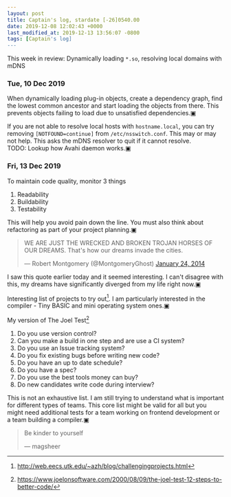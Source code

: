 ```yaml
---
layout: post
title: Captain's log, stardate [-26]0540.00
date: 2019-12-08 12:02:43 +0000
last_modified_at: 2019-12-13 13:56:07 -0800
tags: [Captain's log]
---
```


This week in review: Dynamically loading `*.so`, resolving local domains with
mDNS

<!-- more -->

### Tue, 10 Dec 2019
When dynamically loading plug-in objects, create a dependency graph, find
the lowest common ancestor and start loading the objects from there. This
prevents objects failing to load due to unsatisfied dependencies.▣

If you are not able to resolve local hosts with `hostname.local`, you can try
removing `[NOTFOUND=continue]` from `/etc/nsswitch.conf`. This may or may not
help. This asks the mDNS resolver to quit if it cannot resolve.  
TODO: Lookup how Avahi daemon works.▣

### Fri, 13 Dec 2019
To maintain code quality, monitor 3 things
1. Readability
2. Buildability
3. Testability

This will help you avoid pain down the line. You must also think about 
refactoring as part of your project planning.▣

<blockquote class="twitter-tweet" data-lang="en"><p lang="en" dir="ltr">WE ARE JUST THE WRECKED AND BROKEN TROJAN HORSES OF OUR DREAMS. That&#39;s how our dreams invade the cities.</p>&mdash; Robert Montgomery (@MontgomeryGhost) <a href="https://twitter.com/MontgomeryGhost/status/426810086242414593">January 24, 2014</a></blockquote>
<!-- <script async src="https://platform.twitter.com/widgets.js" charset="utf-8"></script> -->

I saw this quote earlier today and it seemed interesting. I can't disagree
with this, my dreams have significantly diverged from my life right now.▣

Interesting list of projects to try out[^1]. I am particularly interested in the
compiler - Tiny BASIC and mini operating system ones.▣

My version of The Joel Test[^2] 
1. Do you use version control?
2. Can you make a build in one step and are use a CI system?
3. Do you use an Issue tracking system?
4. Do you fix existing bugs before writing new code?
5. Do you have an up to date schedule?
6. Do you have a spec?
7. Do you use the best tools money can buy?
8. Do new candidates write code during interview?

This is not an exhaustive list. I am still trying to understand what is important
for different types of teams. This core list might be valid for all but you might
need additional tests for a team working on frontend development or a team
building a compiler.▣

<blockquote><p>Be kinder to yourself</p>&mdash; magsheer</blockquote>

[^1]: <http://web.eecs.utk.edu/~azh/blog/challengingprojects.html>
[^2]: <https://www.joelonsoftware.com/2000/08/09/the-joel-test-12-steps-to-better-code/>